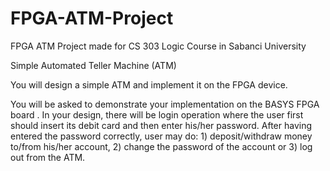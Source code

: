# FPGA-ATM-Project
FPGA ATM Project made for CS 303 Logic Course in Sabanci University 

Simple Automated Teller Machine (ATM)

You will design a simple ATM and implement it on the FPGA device.

You will be asked to demonstrate your implementation on the BASYS FPGA board . In your design, there will be login operation where the user first should insert its debit card and then enter his/her password. After having entered the password correctly, 
user may do: 1) deposit/withdraw money to/from his/her account, 2) change the password of the account or 3) log out from the ATM.

